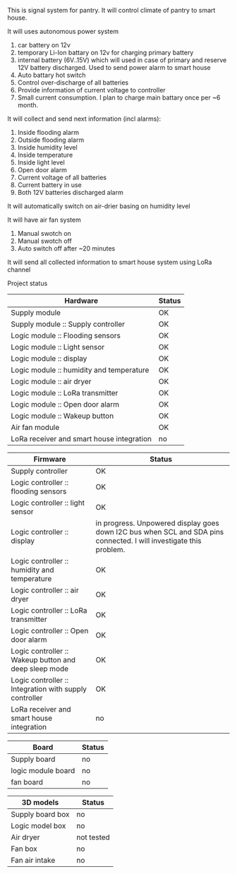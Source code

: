 This is signal system for pantry.
It will control climate of pantry to smart house.

It will uses autonomous power system
1. car battery on 12v
2. temporary Li-Ion battary on 12v for charging primary battery
3. internal battery (6V..15V) which will used in case of primary and reserve 12V battery discharged. Used to send power alarm to smart house
4. Auto battary hot switch
5. Control over-discharge of all batteries
6. Provide information of current voltage to controller
7. Small current consumption. I plan to charge main battary once per ~6 month. 

It will collect and send next information (incl alarms):
1. Inside flooding alarm
2. Outside flooding alarm
3. Inside humidity level
4. Inside temperature
5. Inside light level
6. Open door alarm
7. Current voltage of all batteries
8. Current battery in use
9. Both 12V batteries discharged alarm 

It will automatically switch on air-drier basing on humidity level

It will have air fan system
1. Manual swotch on
2. Manual swotch off
3. Auto switch off after ~20 minutes

It will send all collected information to smart house system using LoRa channel

Project status

| Hardware | Status |
| --- | --- |
| Supply module | OK |
| Supply module :: Supply controller | OK |
| Logic module :: Flooding sensors | OK |
| Logic module :: Light sensor | OK |
| Logic module :: display | OK |
| Logic module :: humidity and temperature | OK |
| Logic module :: air dryer | OK |
| Logic module :: LoRa transmitter | OK |
| Logic module :: Open door alarm | OK |
| Logic module :: Wakeup button | OK |
| Air fan module | OK |
| LoRa receiver and smart house integration | no |

| Firmware | Status |
| --- | --- |
| Supply controller | OK |
| Logic controller :: flooding sensors | OK |
| Logic controller :: light sensor | OK |
| Logic controller :: display | in progress. Unpowered display goes down I2C bus when SCL and SDA pins connected. I will investigate this problem. |
| Logic controller :: humidity and temperature | OK |
| Logic controller :: air dryer | OK |
| Logic controller :: LoRa transmitter | OK |
| Logic controller :: Open door alarm | OK |
| Logic controller :: Wakeup button and deep sleep mode | OK |
| Logic controller :: Integration with supply controller | OK |
| LoRa receiver and smart house integration | no |

| Board | Status |
| --- | --- |
| Supply board | no |
| logic module board | no |
| fan board | no |

| 3D models | Status |
| --- | --- |
| Supply board box | no |
| Logic model box | no |
| Air dryer | not tested |
| Fan box | no |
| Fan air intake | no |
